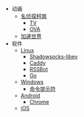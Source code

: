 - 动画
  + [名侦探柯南](/anime/detective-conan.md)
    - [TV](/anime/detective-conan.md#tv)
    - [OVA](/anime/detective-conan.md#ova)
  + [加速世界](/anime/accel-world.md)
- 软件
  + [Linux](/software/linux.md)
    - [Shadowsocks-libev](/software/linux.md#shadowsocks-libev)
    - [Caddy](/software/linux.md#caddy)
    - [RSSBot](/software/linux.md#rssbot)
    - [Go](/software/linux.md#go)
  + [Windows](/software/windows.md)
    - [命令提示符](/software/windows.md#命令提示符)
  + [Android](/software/android.md)
    - [Chrome](/software/android.md#chrome)
  + [iOS](/software/ios.md)